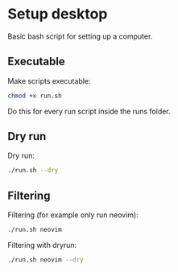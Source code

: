 # Setup desktop

Basic bash script for setting up a computer.

## Executable

Make scripts executable:
```bash
chmod +x run.sh
```

Do this for every run script inside the runs folder.

## Dry run

Dry run:
```bash
./run.sh --dry
```

## Filtering

Filtering (for example only run neovim):
```bash
./run.sh neovim
```

Filtering with dryrun:
```bash
./run.sh neovim --dry
```
